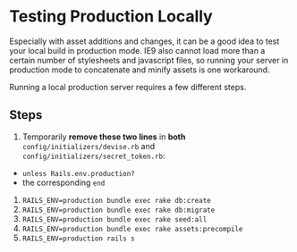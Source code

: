 # Testing Production Locally

Especially with asset additions and changes, it can be a good idea to test your local build in production mode. IE9 also cannot load more than a certain number of stylesheets and javascript files, so running your server in production mode to concatenate and minify assets is one workaround.

Running a local production server requires a few different steps.

## Steps

1. Temporarily **remove these two lines** in **both** `config/initializers/devise.rb` and `config/initializers/secret_token.rb`:
  * `unless Rails.env.production?`
  * the corresponding `end`
1. `RAILS_ENV=production bundle exec rake db:create`
1. `RAILS_ENV=production bundle exec rake db:migrate`
1. `RAILS_ENV=production bundle exec rake seed:all`
1. `RAILS_ENV=production bundle exec rake assets:precompile`
1. `RAILS_ENV=production rails s`
